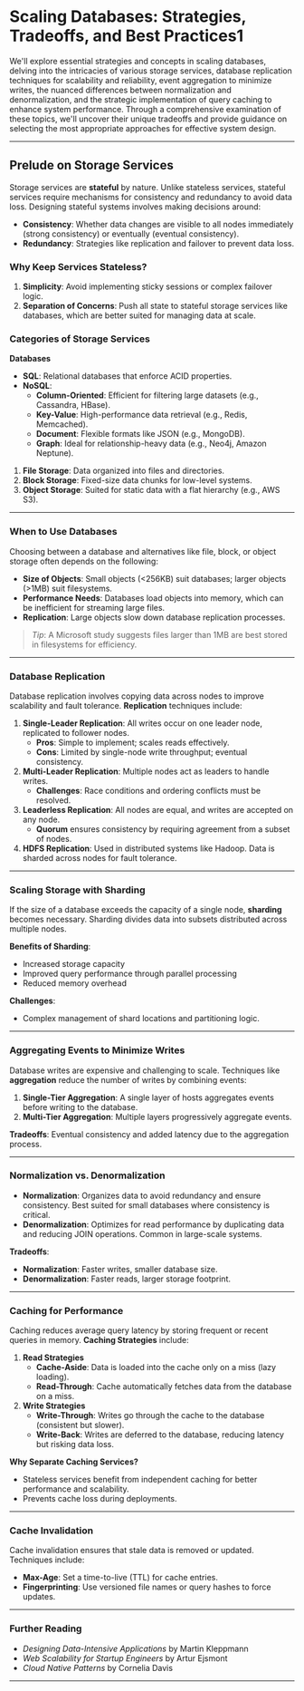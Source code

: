 # Scaling Databases: Strategies, Tradeoffs, and Best Practices1

We'll explore essential strategies and concepts in scaling databases, delving into the intricacies of various storage services, database replication techniques for scalability and reliability, event aggregation to minimize writes, the nuanced differences between normalization and denormalization, and the strategic implementation of query caching to enhance system performance. Through a comprehensive examination of these topics, we'll uncover their unique tradeoffs and provide guidance on selecting the most appropriate approaches for effective system design.

***

## Prelude on Storage Services

Storage services are **stateful** by nature. Unlike stateless services, stateful services require mechanisms for consistency and redundancy to avoid data loss. Designing stateful systems involves making decisions around:

* **Consistency**: Whether data changes are visible to all nodes immediately (strong consistency) or eventually (eventual consistency).
* **Redundancy**: Strategies like replication and failover to prevent data loss.

### **Why Keep Services Stateless?**

1. **Simplicity**: Avoid implementing sticky sessions or complex failover logic.
2. **Separation of Concerns**: Push all state to stateful storage services like databases, which are better suited for managing data at scale.

### **Categories of Storage Services**

**Databases**

* **SQL**: Relational databases that enforce ACID properties.
* **NoSQL**:
  * **Column-Oriented**: Efficient for filtering large datasets (e.g., Cassandra, HBase).
  * **Key-Value**: High-performance data retrieval (e.g., Redis, Memcached).
  * **Document**: Flexible formats like JSON (e.g., MongoDB).
  * **Graph**: Ideal for relationship-heavy data (e.g., Neo4j, Amazon Neptune).

1. **File Storage**: Data organized into files and directories.
2. **Block Storage**: Fixed-size data chunks for low-level systems.
3. **Object Storage**: Suited for static data with a flat hierarchy (e.g., AWS S3).

***

### When to Use Databases

Choosing between a database and alternatives like file, block, or object storage often depends on the following:

* **Size of Objects**: Small objects (<256KB) suit databases; larger objects (>1MB) suit filesystems.
* **Performance Needs**: Databases load objects into memory, which can be inefficient for streaming large files.
* **Replication**: Large objects slow down database replication processes.

> _Tip_: A Microsoft study suggests files larger than 1MB are best stored in filesystems for efficiency.

***

### Database Replication

Database replication involves copying data across nodes to improve scalability and fault tolerance. **Replication** techniques include:

1. **Single-Leader Replication**: All writes occur on one leader node, replicated to follower nodes.
   * **Pros**: Simple to implement; scales reads effectively.
   * **Cons**: Limited by single-node write throughput; eventual consistency.
2. **Multi-Leader Replication**: Multiple nodes act as leaders to handle writes.
   * **Challenges**: Race conditions and ordering conflicts must be resolved.
3. **Leaderless Replication**: All nodes are equal, and writes are accepted on any node.
   * **Quorum** ensures consistency by requiring agreement from a subset of nodes.
4. **HDFS Replication**: Used in distributed systems like Hadoop. Data is sharded across nodes for fault tolerance.

***

### Scaling Storage with Sharding

If the size of a database exceeds the capacity of a single node, **sharding** becomes necessary. Sharding divides data into subsets distributed across multiple nodes.

**Benefits of Sharding**:

* Increased storage capacity
* Improved query performance through parallel processing
* Reduced memory overhead

**Challenges**:

* Complex management of shard locations and partitioning logic.

***

### Aggregating Events to Minimize Writes

Database writes are expensive and challenging to scale. Techniques like **aggregation** reduce the number of writes by combining events:

1. **Single-Tier Aggregation**: A single layer of hosts aggregates events before writing to the database.
2. **Multi-Tier Aggregation**: Multiple layers progressively aggregate events.

**Tradeoffs**: Eventual consistency and added latency due to the aggregation process.

***

### Normalization vs. Denormalization

* **Normalization**: Organizes data to avoid redundancy and ensure consistency. Best suited for small databases where consistency is critical.
* **Denormalization**: Optimizes for read performance by duplicating data and reducing JOIN operations. Common in large-scale systems.

**Tradeoffs**:

* **Normalization**: Faster writes, smaller database size.
* **Denormalization**: Faster reads, larger storage footprint.

***

### Caching for Performance

Caching reduces average query latency by storing frequent or recent queries in memory. **Caching Strategies** include:

1. **Read Strategies**
   * **Cache-Aside**: Data is loaded into the cache only on a miss (lazy loading).
   * **Read-Through**: Cache automatically fetches data from the database on a miss.
2. **Write Strategies**
   * **Write-Through**: Writes go through the cache to the database (consistent but slower).
   * **Write-Back**: Writes are deferred to the database, reducing latency but risking data loss.

**Why Separate Caching Services?**

* Stateless services benefit from independent caching for better performance and scalability.
* Prevents cache loss during deployments.

***

### Cache Invalidation

Cache invalidation ensures that stale data is removed or updated. Techniques include:

* **Max-Age**: Set a time-to-live (TTL) for cache entries.
* **Fingerprinting**: Use versioned file names or query hashes to force updates.

***

### Further Reading

* _Designing Data-Intensive Applications_ by Martin Kleppmann
* _Web Scalability for Startup Engineers_ by Artur Ejsmont
* _Cloud Native Patterns_ by Cornelia Davis

***
